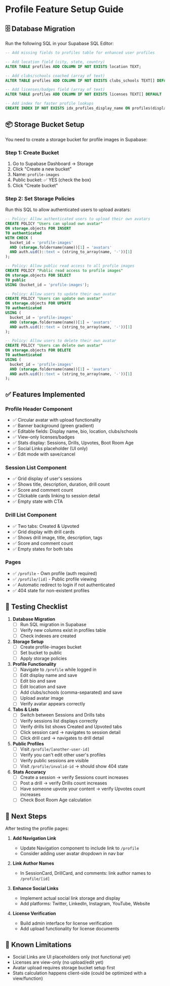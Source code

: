 # Profile Feature Setup Guide

## 🗄️ Database Migration

Run the following SQL in your Supabase SQL Editor:

```sql
-- Add missing fields to profiles table for enhanced user profiles

-- Add location field (city, state, country)
ALTER TABLE profiles ADD COLUMN IF NOT EXISTS location TEXT;

-- Add clubs/schools coached (array of text)
ALTER TABLE profiles ADD COLUMN IF NOT EXISTS clubs_schools TEXT[] DEFAULT '{}';

-- Add licenses/badges field (array of text)
ALTER TABLE profiles ADD COLUMN IF NOT EXISTS licenses TEXT[] DEFAULT '{}';

-- Add index for faster profile lookups
CREATE INDEX IF NOT EXISTS idx_profiles_display_name ON profiles(display_name);
```

## 📦 Storage Bucket Setup

You need to create a storage bucket for profile images in Supabase:

### Step 1: Create Bucket
1. Go to Supabase Dashboard → Storage
2. Click "Create a new bucket"
3. Name: `profile-images`
4. Public bucket: ✅ YES (check the box)
5. Click "Create bucket"

### Step 2: Set Storage Policies
Run this SQL to allow authenticated users to upload avatars:

```sql
-- Policy: Allow authenticated users to upload their own avatars
CREATE POLICY "Users can upload own avatar"
ON storage.objects FOR INSERT
TO authenticated
WITH CHECK (
  bucket_id = 'profile-images' 
  AND (storage.foldername(name))[1] = 'avatars'
  AND auth.uid()::text = (string_to_array(name, '-'))[1]
);

-- Policy: Allow public read access to all profile images
CREATE POLICY "Public read access to profile images"
ON storage.objects FOR SELECT
TO public
USING (bucket_id = 'profile-images');

-- Policy: Allow users to update their own avatar
CREATE POLICY "Users can update own avatar"
ON storage.objects FOR UPDATE
TO authenticated
USING (
  bucket_id = 'profile-images'
  AND (storage.foldername(name))[1] = 'avatars'
  AND auth.uid()::text = (string_to_array(name, '-'))[1]
);

-- Policy: Allow users to delete their own avatar
CREATE POLICY "Users can delete own avatar"
ON storage.objects FOR DELETE
TO authenticated
USING (
  bucket_id = 'profile-images'
  AND (storage.foldername(name))[1] = 'avatars'
  AND auth.uid()::text = (string_to_array(name, '-'))[1]
);
```

## ✅ Features Implemented

### Profile Header Component
- ✅ Circular avatar with upload functionality
- ✅ Banner background (green gradient)
- ✅ Editable fields: Display name, bio, location, clubs/schools
- ✅ View-only licenses/badges
- ✅ Stats display: Sessions, Drills, Upvotes, Boot Room Age
- ✅ Social Links placeholder (UI only)
- ✅ Edit mode with save/cancel

### Session List Component
- ✅ Grid display of user's sessions
- ✅ Shows title, description, duration, drill count
- ✅ Score and comment count
- ✅ Clickable cards linking to session detail
- ✅ Empty state with CTA

### Drill List Component
- ✅ Two tabs: Created & Upvoted
- ✅ Grid display with drill cards
- ✅ Shows drill image, title, description, tags
- ✅ Score and comment count
- ✅ Empty states for both tabs

### Pages
- ✅ `/profile` - Own profile (auth required)
- ✅ `/profile/[id]` - Public profile viewing
- ✅ Automatic redirect to login if not authenticated
- ✅ 404 state for non-existent profiles

## 🧪 Testing Checklist

1. **Database Migration**
   - [ ] Run SQL migration in Supabase
   - [ ] Verify new columns exist in profiles table
   - [ ] Check indexes are created

2. **Storage Setup**
   - [ ] Create profile-images bucket
   - [ ] Set bucket to public
   - [ ] Apply storage policies

3. **Profile Functionality**
   - [ ] Navigate to `/profile` while logged in
   - [ ] Edit display name and save
   - [ ] Edit bio and save
   - [ ] Edit location and save
   - [ ] Add clubs/schools (comma-separated) and save
   - [ ] Upload avatar image
   - [ ] Verify avatar appears correctly

4. **Tabs & Lists**
   - [ ] Switch between Sessions and Drills tabs
   - [ ] Verify sessions list displays correctly
   - [ ] Verify drills list shows Created and Upvoted tabs
   - [ ] Click session card → navigates to session detail
   - [ ] Click drill card → navigates to drill detail

5. **Public Profiles**
   - [ ] Visit `/profile/[another-user-id]`
   - [ ] Verify you can't edit other user's profiles
   - [ ] Verify public sessions are visible
   - [ ] Visit `/profile/invalid-id` → should show 404 state

6. **Stats Accuracy**
   - [ ] Create a session → verify Sessions count increases
   - [ ] Post a drill → verify Drills count increases
   - [ ] Have someone upvote your content → verify Upvotes count increases
   - [ ] Check Boot Room Age calculation

## 📝 Next Steps

After testing the profile pages:

1. **Add Navigation Link**
   - Update Navigation component to include link to `/profile`
   - Consider adding user avatar dropdown in nav bar

2. **Link Author Names**
   - In SessionCard, DrillCard, and comments: link author names to `/profile/[id]`

3. **Enhance Social Links**
   - Implement actual social link storage and display
   - Add platforms: Twitter, LinkedIn, Instagram, YouTube, Website

4. **License Verification**
   - Build admin interface for license verification
   - Add upload functionality for license documents

## 🐛 Known Limitations

- Social Links are UI placeholders only (not functional yet)
- Licenses are view-only (no upload/edit yet)
- Avatar upload requires storage bucket setup first
- Stats calculation happens client-side (could be optimized with a view/function)
